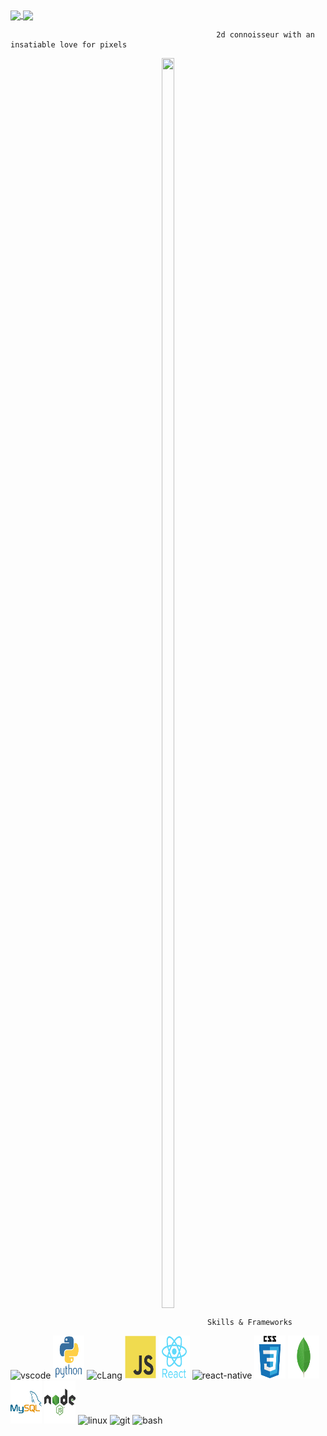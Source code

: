 <div>
<a href="https://github-contribution-stats.vercel.app/api/?username=Adw-eeyaa">
     <img height=180 width=fit-content align="center" src="https://github-contribution-stats.vercel.app/api/?username=Adw-eeyaa"/>
</a>
<a href="https://github-readme-stats.vercel.app/api/top-langs/?username=Adw-eeyaa&layout=compact">
     <img height=250 align="center" src="https://github-readme-stats.vercel.app/api/top-langs/?username=Adw-eeyaa&layout=compact"/> 
</a>
</div>

<!-- - 👋 Hi, I’m @Adw-eeyaa
- 👀 I’m interested in developing APIs with node.js,Java Spring Boot
- 🌱 I’m currently learning Backend Development With java spring boot,Mongo DB,java database connectivity
- 💞️ I’m looking to collaborate on Web-Dev projects
- 📫 How to reach me eeyaa @discord
- 😄 Pronouns: he/him








--->
                                                  2d connoisseur with an insatiable love for pixels                       
<!DOCTYPE html>
<html>
  <body>
    <div class="banner">
       <img src="https://i.imgur.com/uAA7ijp.gif" style="height: 50vh;width:fit-content;display: block;margin-left: auto;margin-right: auto;">
    </div>

                                                Skills & Frameworks

                                 
  <div>
  <img src="https://cdn.jsdelivr.net/gh/devicons/devicon/icons/vscode/vscode-original.svg" alt="vscode" width="50" height="69"/>
<img src="https://raw.githubusercontent.com/devicons/devicon/master/icons/python/python-original-wordmark.svg" alt="python" width="50" height="69"/>
<img src="https://cdn.jsdelivr.net/gh/devicons/devicon/icons/c/c-original.svg" alt="cLang" width="50" height="69"/>
<img src="https://raw.githubusercontent.com/devicons/devicon/master/icons/javascript/javascript-original.svg" alt="javascript" width="50" height="69" />
<img src="https://raw.githubusercontent.com/devicons/devicon/master/icons/react/react-original-wordmark.svg" alt="react" width="50" height="69" />
<img src="https://miro.medium.com/v2/resize:fit:1024/0*dhDZY5VlvfPB5WtZ.png" alt="react-native" width="130" height="69"
<img src="https://cdn.jsdelivr.net/gh/devicons/devicon/icons/html5/html5-original.svg" alt="html" width="50" height="69"/>

<img src="https://raw.githubusercontent.com/devicons/devicon/master/icons/css3/css3-original-wordmark.svg" alt="css3" width="50" height="69" />
<img src="https://raw.githubusercontent.com/devicons/devicon/master/icons/mongodb/mongodb-original.svg" alt="mongodb" width="50" height="69" />
<img src="https://raw.githubusercontent.com/devicons/devicon/master/icons/mysql/mysql-original-wordmark.svg" alt="mysql" width="50" height="69" />
<img src="https://raw.githubusercontent.com/devicons/devicon/master/icons/nodejs/nodejs-original-wordmark.svg" alt="nodejs" width="50" height="69" />
<img src="https://cdn.jsdelivr.net/gh/devicons/devicon/icons/linux/linux-original.svg" alt="linux" width="50" height="69"/>       
<img src="https://cdn.jsdelivr.net/gh/devicons/devicon/icons/git/git-original.svg" alt="git" width="50" height="69"/>
<img src="https://cdn.jsdelivr.net/gh/devicons/devicon/icons/bash/bash-original.svg" alt="bash" width="50" height="69"/>

</div>

  


  </body>
</html>



<!---
Adw-eeyaa/Adw-eeyaa is a ✨ special ✨ repository because its `README.md` (this file) appears on your GitHub profile.
You can click the Preview link to take a look at your changes.
--->
